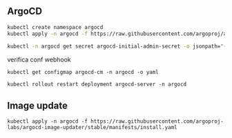 ## ArgoCD

```sh
kubectl create namespace argocd
kubectl apply -n argocd -f https://raw.githubusercontent.com/argoproj/argo-cd/stable/manifests/install.yaml
 
kubectl -n argocd get secret argocd-initial-admin-secret -o jsonpath="{.data.password}" | base64 -d 
```

verifica conf webhook

`kubectl get configmap argocd-cm -n argocd -o yaml`

`kubectl rollout restart deployment argocd-server -n argocd`

## Image update

`kubectl apply -n argocd -f https://raw.githubusercontent.com/argoproj-labs/argocd-image-updater/stable/manifests/install.yaml`
